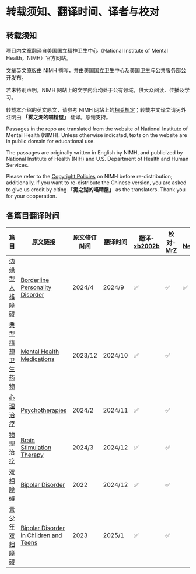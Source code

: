# 转载须知、翻译时间、译者与校对

## 转载须知

项目内文章翻译自美国国立精神卫生中心（National Institute of Mental Health，NIMH）官方网站。

文章英文原版由 NIMH 撰写，并由美国国立卫生中心及美国卫生与公共服务部公开发布。

若未特别声明，NIMH 网站上的文字内容均处于公有领域，供大众阅读、传播及学习。

转载本介绍的英文原文，请参考 NIMH 网站上的[相关规定](https://www.nimh.nih.gov/site-info/policies#part_2718)；转载中文译文请另外注明由 **「雾之湖的喵精屋」** 翻译。感谢支持。

Passages in the repo are translated from the website of National Institute of Mental Health (NIMH). Unless otherwise indicated, texts on the website are in public domain for educational use.

The passages are originally written in English by NIMH, and publicized by National Institute of Health (NIH) and U.S. Department of Health and Human Services.

Please refer to the [Copyright Policies](https://www.nimh.nih.gov/site-info/policies#part_2718) on NIMH before re-distribution; additionally, if you want to re-distribute the Chinese version, you are asked to give us credit by citing **「雾之湖的喵精屋」** as the translators. Thank you for your cooperation.

## 各篇目翻译时间

| 篇目 | 原文链接 | 原文修订时间 | 翻译时间 | 翻译-[xb2002b](https://github.com/xb2002b) | 校对-[MrZ](https://github.com/MrZ626)| 校对-[Neubulaeko](https://github.com/Neubulaeko)|
| --------  | ----- | ----- | --------  | ----------| --------  | ----------|
| [边缘型人格障碍](/completed/BPD.md) |[Borderline Personality Disorder](https://www.nimh.nih.gov/health/publications/borderline-personality-disorder)|2024/4|2024/9|✅|✅|✅|
| [典型精神卫生药物](/completed/MHM.md)|[Mental Health Medications](https://www.nimh.nih.gov/health/topics/mental-health-medications)|2023/12|2024/10|✅|✅||
| [心理治疗](/completed/PT.md)|[Psychotherapies](https://www.nimh.nih.gov/health/topics/psychotherapies)|2024/2|2024/11|✅|✅||
| [物理治疗](/completed/BST.md)|[Brain Stimulation Therapy](https://www.nimh.nih.gov/health/topics/brain-stimulation-therapies/brain-stimulation-therapies)|2024/3|2024/12|✅|✅||
| [双相障碍](/completed/BD.md)|[Bipolar Disorder](https://www.nimh.nih.gov/health/publications/bipolar-disorder)|2022|2024/12|✅|✅||
| [青少年双相障碍](/completed/BD-Teens.md)|[Bipolar Disorder in Children and Teens](https://www.nimh.nih.gov/health/publications/bipolar-disorder-in-children-and-teens)|2023|2025/1|✅|✅||
